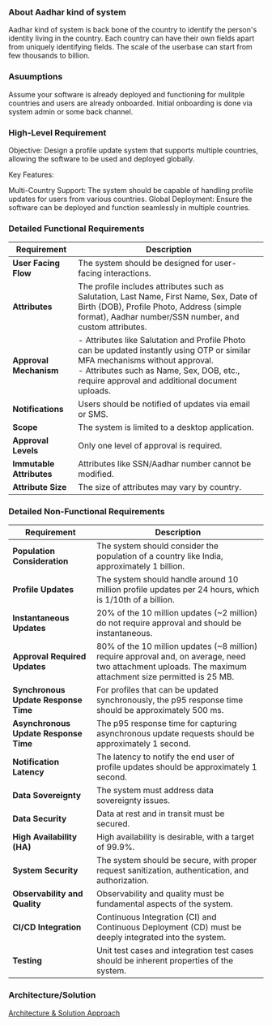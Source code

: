 ### About Aadhar kind of system
Aadhar kind of system is back bone of the country to identify the person's identity living in the country. Each country can have their own fields apart from uniquely identifying fields. The scale of the userbase can start from few thousands to billion.

### Asuumptions
Assume your software is already deployed and functioning for mulitple countries and users are already onboarded.
Initial onboarding is done via system admin or some back channel.


### High-Level Requirement
Objective: Design a profile update system that supports multiple countries, allowing the software to be used and deployed globally.

Key Features:

Multi-Country Support: The system should be capable of handling profile updates for users from various countries.
Global Deployment: Ensure the software can be deployed and function seamlessly in multiple countries.

### Detailed Functional Requirements

| Requirement | Description |
|-------------|-------------|
| **User Facing Flow** | The system should be designed for user-facing interactions. |
| **Attributes** | The profile includes attributes such as Salutation, Last Name, First Name, Sex, Date of Birth (DOB), Profile Photo, Address (simple format), Aadhar number/SSN number, and custom attributes. |
| **Approval Mechanism** | - Attributes like Salutation and Profile Photo can be updated instantly using OTP or similar MFA mechanisms without approval. <br> - Attributes such as Name, Sex, DOB, etc., require approval and additional document uploads. |
| **Notifications** | Users should be notified of updates via email or SMS. |
| **Scope** | The system is limited to a desktop application. |
| **Approval Levels** | Only one level of approval is required. |
| **Immutable Attributes** | Attributes like SSN/Aadhar number cannot be modified. |
| **Attribute Size** | The size of attributes may vary by country. |

### Detailed Non-Functional Requirements

| Requirement | Description |
|-------------|-------------|
| **Population Consideration** | The system should consider the population of a country like India, approximately 1 billion. |
| **Profile Updates** | The system should handle around 10 million profile updates per 24 hours, which is 1/10th of a billion. |
| **Instantaneous Updates** | 20% of the 10 million updates (~2 million) do not require approval and should be instantaneous. |
| **Approval Required Updates** | 80% of the 10 million updates (~8 million) require approval and, on average, need two attachment uploads. The maximum attachment size permitted is 25 MB. |
| **Synchronous Update Response Time** | For profiles that can be updated synchronously, the p95 response time should be approximately 500 ms. |
| **Asynchronous Update Response Time** | The p95 response time for capturing asynchronous update requests should be approximately 1 second. |
| **Notification Latency** | The latency to notify the end user of profile updates should be approximately 1 second. |
| **Data Sovereignty** | The system must address data sovereignty issues. |
| **Data Security** | Data at rest and in transit must be secured. |
| **High Availability (HA)** | High availability is desirable, with a target of 99.9%. |
| **System Security** | The system should be secure, with proper request sanitization, authentication, and authorization. |
| **Observability and Quality** | Observability and quality must be fundamental aspects of the system. |
| **CI/CD Integration** | Continuous Integration (CI) and Continuous Deployment (CD) must be deeply integrated into the system. |
| **Testing** | Unit test cases and integration test cases should be inherent properties of the system. |

### Architecture/Solution
[Architecture & Solution Approach](./ARCHITECHTURE.MD)